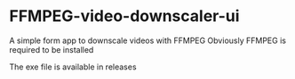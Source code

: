 # FFMPEG-video-downscaler-ui

A simple form app to downscale videos with FFMPEG
Obviously FFMPEG is required to be installed

The exe file is available in releases
